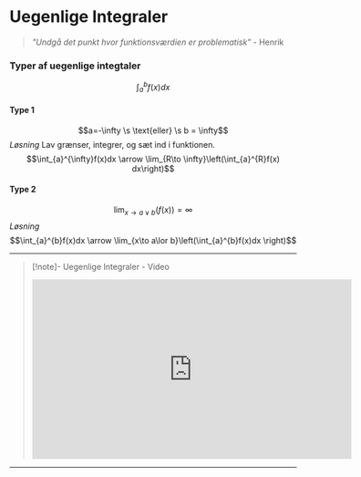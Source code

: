 # Uegenlige Integraler
>*"Undgå det punkt hvor funktionsværdien er problematisk"*
>\- Henrik

### Typer af uegenlige integtaler
$$\int_{a}^{b} f(x) dx$$

#### Type 1
$$a=-\infty \s \text{eller} \s b = \infty$$
*Løsning*
Lav grænser, integrer, og sæt ind i funktionen.
$$\int_{a}^{\infty}f(x)dx \arrow \lim_{R\to \infty}\left(\int_{a}^{R}f(x) dx\right)$$

#### Type 2
$$\lim_{x\to a \lor b}(f(x))= \infty$$
*Løsning*
$$\int_{a}^{b}f(x)dx \arrow \lim_{x\to a\lor b}\left(\int_{a}^{b}f(x)dx \right)$$

---

>[!note]- Uegenlige Integraler - Video
><iframe width="560" height="315" src="https://www.youtube.com/embed/BovyC7dR0Xc" title="YouTube video player" frameborder="0" allow="accelerometer; autoplay; clipboard-write; encrypted-media; gyroscope; picture-in-picture" allowfullscreen></iframe>

---